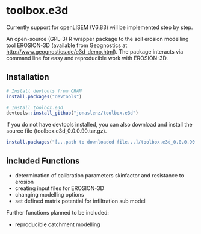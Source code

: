 # toolbox.e3d

Currently support for openLISEM (V6.83) will be implemented step by step.

An open-source (GPL-3) R wrapper package to the soil erosion modelling tool EROSION-3D (available from Geognostics at http://www.geognostics.de/e3d_demo.html).
The package interacts via command line for easy and reproducible work with EROSION-3D.

## Installation

```r
# Install devtools from CRAN
install.packages("devtools")

# Install toolbox.e3d
devtools::install_github("jonaslenz/toolbox.e3d")
```

If you do not have devtools installed, you can also download and install the source file (toolbox.e3d_0.0.0.90.tar.gz).

```r
install.packages("[...path to downloaded file...]/toolbox.e3d_0.0.0.90.tar.gz", repos = NULL, type = "source")
```

## included Functions

- determination of calibration parameters skinfactor and resistance to erosion
- creating input files for EROSION-3D
- changing modelling options
- set defined matrix potential for infiltration sub model

Further functions planned to be included:
- reproducible catchment modelling

